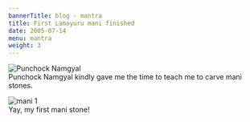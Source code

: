 ```yaml
---
bannerTitle: blog - mantra
title: First Lamayuru mani finished
date: 2005-07-14
menu: mantra
weight: 3
---
```


![Punchock Namgyal](/images/mani/mani1Teacher.jpg)  
Punchock Namgyal kindly gave me the time to teach me to carve mani stones.

![mani 1](/images/mani/mani1Finished.jpg)  
Yay, my first mani stone!
